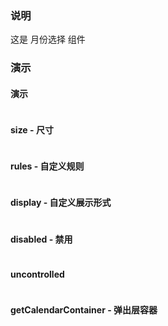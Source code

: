### 说明

这是 月份选择 组件

### 演示

#### 演示

```js {"codepath": "month.jsx"}
```

#### size - 尺寸

```js {"codepath": "month-size.jsx"}
```

#### rules - 自定义规则

```js {"codepath": "month-rules.jsx"}
```

#### display - 自定义展示形式

```js {"codepath": "month-display.jsx"}
```

#### disabled - 禁用

```js {"codepath": "month-disabled.jsx"}
```

#### uncontrolled

```js {"codepath": "month-uncontrolled.jsx"}
```

#### getCalendarContainer - 弹出层容器

```js {"codepath": "month-getcalendarcontainer.jsx"}
```

